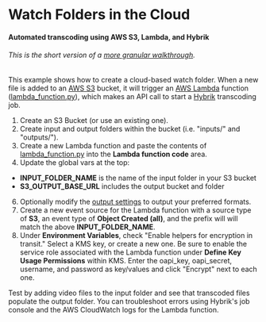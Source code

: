 # Watch Folders in the Cloud
#### Automated transcoding using AWS S3, Lambda, and Hybrik
###### *This is the short version of a [more granular walkthrough](https://medium.com/@gaberussell/watch-folders-in-the-cloud-5570713b8726).*

This example shows how to create a cloud-based watch folder. When a new file is added to an [AWS S3](https://aws.amazon.com/s3/) bucket, it will trigger an [AWS Lambda](https://aws.amazon.com/lambda/) function ([lambda_function.py](https://github.com/gaberussell/cloud-watch-folder/blob/master/lambda_function.py)), which makes an API call to start a [Hybrik](https://hybrik.com) transcoding job.

1. Create an S3 Bucket (or use an existing one).
2. Create input and output folders within the bucket (i.e. "inputs/" and "outputs/").
3. Create a new Lambda function and paste the contents of [lambda_function.py](https://github.com/gaberussell/cloud-watch-folder/blob/master/lambda_function.py) into the **Lambda function code** area.
5. Update the global vars at the top:
 * **INPUT_FOLDER_NAME** is the name of the input folder in your S3 bucket
 * **S3_OUTPUT_BASE_URL** includes the output bucket and folder
6. Optionally modify the [output settings](https://github.com/gaberussell/cloud-watch-folder/blob/hybrik/lambda_function.py#L75-L142) to output your preferred formats.
7. Create a new event source for the Lambda function with a source type of **S3**, an event type of **Object Created (all)**, and the prefix will will match the above **INPUT_FOLDER_NAME**.
8. Under **Environment Variables**, check "Enable helpers for encryption in transit." Select a KMS key, or create a new one. Be sure to enable the service role associated with the Lambda function under **Define Key Usage Permissions** within KMS.
Enter the oapi_key, oapi_secret, username, and password as key/values and click "Encrypt" next to each one.

Test by adding video files to the input folder and see that transcoded files populate the output folder. You can troubleshoot errors using Hybrik's job console and the AWS CloudWatch logs for the Lambda function.
 

